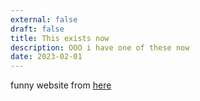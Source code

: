 ```yaml
---
external: false
draft: false
title: This exists now
description: OOO i have one of these now
date: 2023-02-01
---
```


funny website from [here](https://github.com/flexdinesh/blogster)